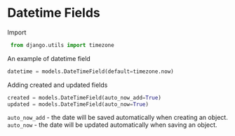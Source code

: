 # Datetime Fields

Import 
```python
 from django.utils import timezone
```

An example of datetime field
```python
datetime = models.DateTimeField(default=timezone.now)
```

Adding created and updated fields
```python
created = models.DateTimeField(auto_now_add=True)
updated = models.DateTimeField(auto_now=True)
```

`auto_now_add` -  the date will be saved automatically when creating an object.
`auto_now` -  the date will be updated automatically when saving an object.
